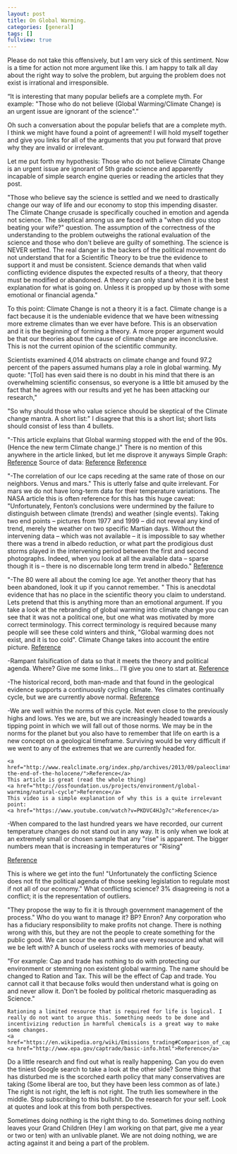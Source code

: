 ```yaml
---
layout: post
title: On Global Warming.
categories: [general]
tags: []
fullview: true
---
```

Please do not take this offensively, but I am very sick of this sentiment. Now is a time for action not more argument like this. I am happy to talk all day about the right way to solve the problem, but arguing the problem does not exist is irrational and irresponsible.

“It is interesting that many popular beliefs are a complete myth. For example: "Those who do not believe (Global Warming/Climate Change) is an urgent issue are ignorant of the science".”
	
Oh such a conversation about the popular beliefs that are a complete myth. I think we might have found a point of agreement! I will hold myself together and give you links for all of the arguments that you put forward that prove why they are invalid or irrelevant.

Let me put forth my hypothesis:
Those who do not believe Climate Change is an urgent issue are ignorant of 5th grade science and apparently incapable of simple search engine queries or reading the articles that they post.

"Those who believe say the science is settled and we need to drastically change our way of life and our economy to stop this impending disaster. The Climate Change crusade is specifically couched in emotion and agenda not science. The skeptical among us are faced with a "when did you stop beating your wife?" question. The assumption of the correctness of the understanding to the problem outweighs the rational evaluation of the science and those who don't believe are guilty of something.
The science is NEVER settled. The real danger is the backers of the political movement do not understand that for a Scientific Theory to be true the evidence to support it and must be consistent. Science demands that when valid conflicting evidence disputes the expected results of a theory, that theory must be modified or abandoned. A theory can only stand when it is the best explanation for what is going on. Unless it is propped up by those with some emotional or financial agenda."

To this point: Climate Change is not a theory it is a fact. Climate change is a fact because it is the undeniable evidence that we have been witnessing more extreme climates than we ever have before. This is an observation and it is the beginning of forming a theory. A more proper argument would be that our theories about the cause of climate change are inconclusive. This is not the current opinion of the scientific community.

Scientists examined 4,014 abstracts on climate change and found 97.2 percent of the papers assumed humans play a role in global warming.
My quote:
"[Tol] has even said there is no doubt in his mind that there is an overwhelming scientific consensus, so everyone is a little bit amused by the fact that he agrees with our results and yet he has been attacking our research,"

"So why should those who value science should be skeptical of the Climate change mantra. 
A short list:"
I disagree that this is a short list; short lists should consist of less than 4 bullets.


"-This article explains that Global warming stopped with the end of the 90s. (Hence the new term Climate change.)"
	There is no mention of this anywhere in the article linked, but let me disprove it anyways
	Simple Graph:
	<a href="http://bobtisdale.files.wordpress.com/2014/02/01-giss.png?w=720&h=474">Reference</a>
	Source of data:
	<a href="http://data.giss.nasa.gov/gistemp/">Reference</a>
	<a href="http://www.ncdc.noaa.gov/data-access/marineocean-data/extended-reconstructed-sea-surface-temperature-ersst-v3b">Reference</a>

"-The correlation of our Ice caps receding at the same rate of those on our neighbors. Venus and mars."
	This is utterly false and quite irrelevant. For mars we do not have long-term data for their temperature variations. The NASA article this is often reference for this has this huge caveat:
	"Unfortunately, Fenton’s conclusions were undermined by the failure to distinguish between climate (trends) and weather (single events). Taking two end points – pictures from 1977 and 1999 – did not reveal any kind of trend, merely the weather on two specific Martian days. Without the intervening data – which was not available – it is impossible to say whether there was a trend in albedo reduction, or what part the prodigious dust storms played in the intervening period between the first and second photographs. Indeed, when you look at all the available data – sparse though it is – there is no discernable long term trend in albedo."
	<a href="http://www.skepticalscience.com/global-warming-on-mars.htm">Reference</a>


"-The 80 were all about the coming Ice age. Yet another theory that has been abandoned, look it up if you cannot remember. "
	This is anecdotal evidence that has no place in the scientific theory you claim to understand. Lets pretend that this is anything more than an emotional argument. If you take a look at the rebranding of global warming into climate change you can see that it was not a political one, but one what was motivated by more correct terminology. This correct terminology is required because many people will see these cold winters and think, "Global warming does not exist, and it is too cold". Climate Change takes into account the entire picture. 
	<a href="http://pmm.nasa.gov/education/articles/whats-name-global-warming-vs-climate-change">Reference</a>

-Rampant falsification of data so that it meets the theory and political agenda.
	Where? Give me some links...
	I'll give you one to start at.
	<a href="http://www.skepticalscience.com/Climategate-CRU-emails-hacked.htm">Reference</a>

-The historical record, both man-made and that found in the geological evidence supports a continuously cycling climate.
	Yes climates continually cycle, but we are currently above normal.
	<a href="http://ossfoundation.us/projects/environment/global-warming/natural-cycle">Reference</a>

-We are well within the norms of this cycle. Not even close to the previously highs and lows.
	Yes we are, but we are increasingly headed towards a tipping point in which we will fall out of those norms. We may be in the norms for the planet but you also have to remember that life on earth is a new concept on a geological timeframe. Surviving would be very difficult if we went to any of the extremes that we are currently headed for.

	<a href="http://www.realclimate.org/index.php/archives/2013/09/paleoclimate-the-end-of-the-holocene/">Reference</a>
	This article is great (read the whole thing)
	<a href="http://ossfoundation.us/projects/environment/global-warming/natural-cycle">Reference</a>
	This video is a simple explanation of why this is a quite irrelevant point:
	<a href="https://www.youtube.com/watch?v=PKDVC4HJg7c">Reference</a>


-When compared to the last hundred years we have recorded, our current temperature changes do not stand out in any way. It is only when we look at an extremely small or chosen sample that any "rise" is apparent.
The bigger numbers mean that is increasing in temperatures or "Rising"

<a href="http://www.global-warming-and-the-climate.com/images/150-yr-global-temperatures.gif">Reference</a>

This is where we get into the fun!
"Unfortunately the conflicting Science does not fit the political agenda of those seeking legislation to regulate most if not all of our economy."
	What conflicting science? 3% disagreeing is not a conflict; it is the representation of outliers.

"They propose the way to fix it is through government management of the process."
	Who do you want to manage it? BP? Enron? Any corporation who has a fiduciary responsibility to make profits not change. There is nothing wrong with this, but they are not the people to create something for the public good. We can scour the earth and use every resource and what will we be left with? A bunch of useless rocks with memories of beauty.

"For example: Cap and trade has nothing to do with protecting our environment or stemming non existent global warming. The name should be changed to Ration and Tax. This will be the effect of Cap and trade. You cannot call it that because folks would then understand what is going on and never allow it.
Don't be fooled by political rhetoric masquerading as Science."
	
	Rationing a limited resource that is required for life is logical. I really do not want to argue this. Something needs to be done and incentivizing reduction in harmful chemicals is a great way to make some changes.
	<a href="https://en.wikipedia.org/wiki/Emissions_trading#Comparison_of_cap_and_trade_with_other_methods_of_emission_reduction">Reference</a>
	<a href="http://www.epa.gov/captrade/basic-info.html">Reference</a>

 Do a little research and find out what is really happening. 
 	Can you do even the tiniest Google search to take a look at the other side? Some thing that has disturbed me is the scorched earth policy that many conservatives are taking (Some liberal are too, but they have been less common as of late.) The right is not right, the left is not right. The truth lies somewhere in the middle. Stop subscribing to this bullshit. Do the research for your self. Look at quotes and look at this from both perspectives.

 Sometimes doing nothing is the right thing to do.
 	Sometimes doing nothing leaves your Grand Children (Hey I am working on that part, give me a year or two or ten) with an unlivable planet.
 	We are not doing nothing, we are acting against it and being a part of the problem.

